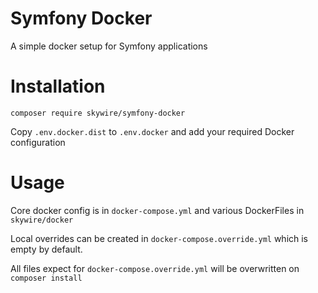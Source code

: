 # Symfony Docker

A simple docker setup for Symfony applications

# Installation

`composer require skywire/symfony-docker`

Copy `.env.docker.dist` to `.env.docker` and add your required Docker configuration

# Usage

Core docker config is in `docker-compose.yml` and various DockerFiles in `skywire/docker`

Local overrides can be created in `docker-compose.override.yml` which is empty by default.

All files expect for `docker-compose.override.yml` will be overwritten on `composer install`
